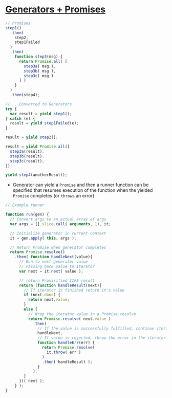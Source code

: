 # [Generators + Promises](https://github.com/getify/You-Dont-Know-JS/blob/master/es6%20%26%20beyond/ch4.md#generators--promises)

```javascript
// Promises
step1()
  .then(
    step2,
    step1Failed
  )
  .then(
    function step3(msg) {
      return Promise.all( [
        step3a( msg ),
        step3b( msg ),
        step3c( msg )
      ] )
    }
  )
  .then(step4);

// ...Converted to Generators
try {
  var result = yield step1();
} catch (e) {
  result = yield step1Failed(e);
}

result = yield step2();

result = yield Promise.all([
  step3a(result),
  step3b(result),
  step3c(result),
]);

yield step4(anotherResult);
```

* Generator can yield a `Promise` and then a runner function can be specified that resumes execution of the function when the yielded `Promise` completes (or `throw`s an error)

```javascript
// Example runner

function run(gen) {
  // Convert args to an actual array of args
  var args = [].slice.call( arguments, 1), it;

  // Initialize generator in current context
  it = gen.apply( this, args );

  // Return Promise when generator completes
  return Promise.resolve()
    .then( function handleNext(value){
      // Run to next generator value
      // Passing back value to iterator
      var next = it.next( value );

      // return Promisified IIFE result
      return (function handleResult(next){
        // If iterator is finished return it's value
        if (next.done) {
          return next.value;
        }
        else {
          // Wrap the iterator value in a Promise.resolve
          return Promise.resolve( next.value )
            .then(
              // If the value is successfully fulfilled, continue iterating
              handleNext,
              // If value is rejected, throw the error in the iterator
              function handleErr(err) {
                return Promise.resolve(
                  it.throw( err )
                )
                .then( handleResult );
              }
            );
        }
      })( next );
    } );
}
```
